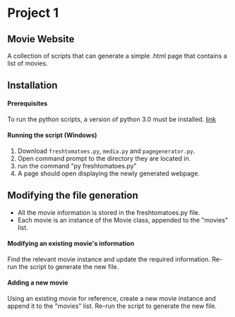 # Project 1
## Movie Website
A collection of scripts that can generate a simple .html page that contains a list of movies.

## Installation
#### Prerequisites

To run the python scripts, a version of python 3.0 must be installed. [link](https://www.python.org/downloads/)

#### Running the script (Windows)

1. Download `freshtomatoes.py`, `media.py` and `pagegenerator.py`.
2. Open command prompt to the directory they are located in.
3. run the command "py freshtomatoes.py"
4. A page should open displaying the newly generated webpage.

## Modifying the file generation

- All the movie information is stored in the freshtomatoes.py file.
- Each movie is an instance of the Movie class, appended to the "movies" list.

#### Modifying an existing movie's information

Find the relevant movie instance and update the required information. Re-run the script to generate the new file.

#### Adding a new movie

Using an existing movie for reference, create a new movie instance and append it to the "movies" list. Re-run the script to generate the new file.